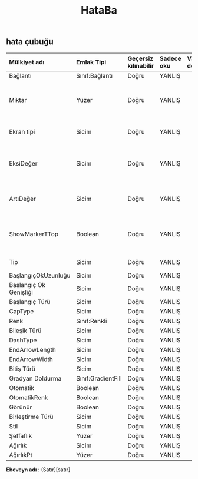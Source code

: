 ﻿---
title: HataBa
second_title: Aspose.Cells Cloud Documen
type: docs
url: /tr/specification/model/errorbar/
description: "Aspose.Cells Bulut modeli spesifikasyonu: ErrorBar. Açma, oluşturma, düzenleme, bölme, birleştirme, karşılaştırma ve dönüştürme gibi özelliklerle Excel ve diğer elektronik tablo belgelerini zahmetsizce yönetin"
weight: 50
---
## **hata çubuğu**

 

| Mülkiyet adı| Emlak Tipi| Geçersiz kılınabilir| Sadece oku| Varsayılan değer| Tanım|
|:- |:- |:- |:- |:- |:- |
| Bağlantı| Sınıf:Bağlantı| Doğru| YANLIŞ|||
| Miktar| Yüzer| Doğru| YANLIŞ|| Hata çubuğunun miktarını temsil eder. Tutar sıfırdan büyük veya sıfıra eşit olmalıdır.|
| Ekran tipi| Sicim| Doğru| YANLIŞ|| Hata çubuğu görüntüleme türünü temsil eder.|
| EksiDeğer| Sicim| Doğru| YANLIŞ|| Hata çubuğu türü Özel olduğunda negatif hata miktarını temsil eder.|
| ArtıDeğer| Sicim| Doğru| YANLIŞ|| Hata çubuğu türü Özel olduğunda pozitif hata miktarını temsil eder.|
| ShowMarkerTTop| Boolean| Doğru| YANLIŞ||Hata çubuklarının bir T-top ile biçimlendirilip biçimlendirilmediğini gösterir.|
| Tip| Sicim| Doğru| YANLIŞ|| Hata çubuğu miktarı türünü temsil eder.|
| BaşlangıçOkUzunluğu| Sicim| Doğru| YANLIŞ|||
| Başlangıç Ok Genişliği| Sicim| Doğru| YANLIŞ|||
| Başlangıç Türü| Sicim| Doğru| YANLIŞ|||
| CapType| Sicim| Doğru| YANLIŞ|||
| Renk| Sınıf:Renkli| Doğru| YANLIŞ|||
| Bileşik Türü| Sicim| Doğru| YANLIŞ|||
| DashType| Sicim| Doğru| YANLIŞ|||
| EndArrowLength| Sicim| Doğru| YANLIŞ|||
| EndArrowWidth| Sicim| Doğru| YANLIŞ|||
| Bitiş Türü| Sicim| Doğru| YANLIŞ|||
| Gradyan Doldurma| Sınıf:GradientFill| Doğru| YANLIŞ|||
| Otomatik| Boolean| Doğru| YANLIŞ|||
| OtomatikRenk| Boolean| Doğru| YANLIŞ|||
| Görünür| Boolean| Doğru| YANLIŞ|||
| Birleştirme Türü| Sicim| Doğru| YANLIŞ|||
| Stil| Sicim| Doğru| YANLIŞ|||
| Şeffaflık| Yüzer| Doğru| YANLIŞ|||
| Ağırlık| Sicim| Doğru| YANLIŞ|||
| AğırlıkPt| Yüzer| Doğru| YANLIŞ|||

**Ebeveyn adı** : (Satır)[satır]